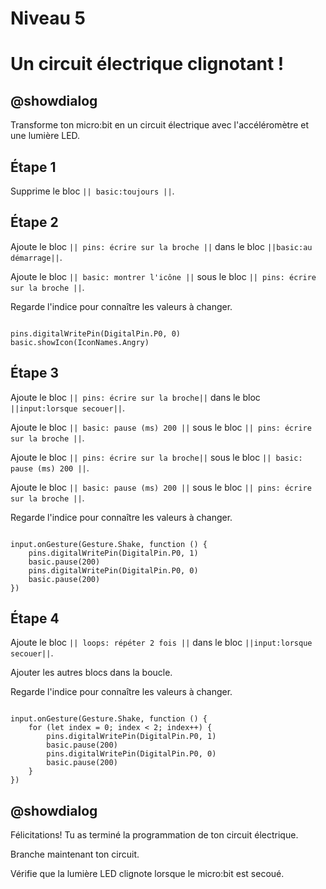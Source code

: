 # Niveau 5

# Un circuit électrique clignotant !

## @showdialog 

Transforme ton micro:bit en un circuit électrique avec l'accéléromètre et une lumière LED. 

## Étape 1 

Supprime le bloc  ``|| basic:toujours ||``. 

## Étape 2 

Ajoute le bloc ``|| pins: écrire sur la broche ||`` dans le bloc ``||basic:au démarrage||``.

Ajoute le bloc ``|| basic: montrer l'icône ||`` sous le bloc ``|| pins: écrire sur la broche ||``. 
 

Regarde l'indice pour connaître les valeurs à changer.

```blocks 

pins.digitalWritePin(DigitalPin.P0, 0)
basic.showIcon(IconNames.Angry)

```

## Étape 3 

Ajoute le bloc ``|| pins: écrire sur la broche||`` dans le bloc ``||input:lorsque secouer||``.

Ajoute le bloc ``|| basic: pause (ms) 200 ||`` sous le bloc ``|| pins: écrire sur la broche ||``. 
 
Ajoute le bloc ``|| pins: écrire sur la broche||`` sous le bloc ``|| basic: pause (ms) 200 ||``. 

Ajoute le bloc ``|| basic: pause (ms) 200 ||`` sous le bloc ``|| pins: écrire sur la broche ||``. 

Regarde l'indice pour connaître les valeurs à changer.

```blocks 

input.onGesture(Gesture.Shake, function () {
    pins.digitalWritePin(DigitalPin.P0, 1)
    basic.pause(200)
    pins.digitalWritePin(DigitalPin.P0, 0)
    basic.pause(200)
})

```

## Étape 4 

Ajoute le bloc ``|| loops: répéter 2 fois ||`` dans le bloc ``||input:lorsque secouer||``.

Ajouter les autres blocs dans la boucle.

Regarde l'indice pour connaître les valeurs à changer.

```blocks 

input.onGesture(Gesture.Shake, function () {
    for (let index = 0; index < 2; index++) {
        pins.digitalWritePin(DigitalPin.P0, 1)
        basic.pause(200)
        pins.digitalWritePin(DigitalPin.P0, 0)
        basic.pause(200)
    }
})

```

## @showdialog 

Félicitations! Tu as terminé la programmation de ton  circuit électrique.

Branche maintenant ton circuit.

Vérifie que la lumière LED clignote lorsque le micro:bit est secoué.